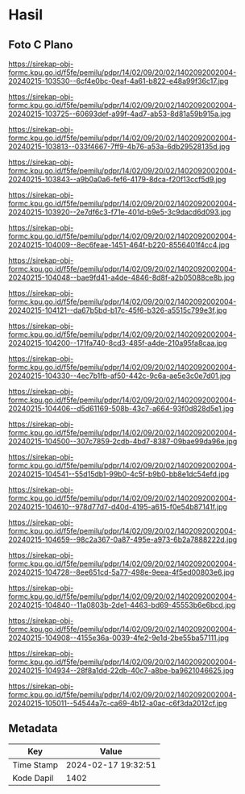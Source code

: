 # Hasil

## Foto C Plano

https://sirekap-obj-formc.kpu.go.id/f5fe/pemilu/pdpr/14/02/09/20/02/1402092002004-20240215-103530--6cf4e0bc-0eaf-4a61-b822-e48a99f36c17.jpg

https://sirekap-obj-formc.kpu.go.id/f5fe/pemilu/pdpr/14/02/09/20/02/1402092002004-20240215-103725--60693def-a99f-4ad7-ab53-8d81a59b915a.jpg

https://sirekap-obj-formc.kpu.go.id/f5fe/pemilu/pdpr/14/02/09/20/02/1402092002004-20240215-103813--033f4667-7ff9-4b76-a53a-6db29528135d.jpg

https://sirekap-obj-formc.kpu.go.id/f5fe/pemilu/pdpr/14/02/09/20/02/1402092002004-20240215-103843--a9b0a0a6-fef6-4179-8dca-f20f13ccf5d9.jpg

https://sirekap-obj-formc.kpu.go.id/f5fe/pemilu/pdpr/14/02/09/20/02/1402092002004-20240215-103920--2e7df6c3-f71e-401d-b9e5-3c9dacd6d093.jpg

https://sirekap-obj-formc.kpu.go.id/f5fe/pemilu/pdpr/14/02/09/20/02/1402092002004-20240215-104009--8ec6feae-1451-464f-b220-8556401f4cc4.jpg

https://sirekap-obj-formc.kpu.go.id/f5fe/pemilu/pdpr/14/02/09/20/02/1402092002004-20240215-104048--bae9fd41-a4de-4846-8d8f-a2b05088ce8b.jpg

https://sirekap-obj-formc.kpu.go.id/f5fe/pemilu/pdpr/14/02/09/20/02/1402092002004-20240215-104121--da67b5bd-b17c-45f6-b326-a5515c799e3f.jpg

https://sirekap-obj-formc.kpu.go.id/f5fe/pemilu/pdpr/14/02/09/20/02/1402092002004-20240215-104200--171fa740-8cd3-485f-a4de-210a95fa8caa.jpg

https://sirekap-obj-formc.kpu.go.id/f5fe/pemilu/pdpr/14/02/09/20/02/1402092002004-20240215-104330--4ec7b1fb-af50-442c-9c6a-ae5e3c0e7d01.jpg

https://sirekap-obj-formc.kpu.go.id/f5fe/pemilu/pdpr/14/02/09/20/02/1402092002004-20240215-104406--d5d61169-508b-43c7-a664-93f0d828d5e1.jpg

https://sirekap-obj-formc.kpu.go.id/f5fe/pemilu/pdpr/14/02/09/20/02/1402092002004-20240215-104500--307c7859-2cdb-4bd7-8387-09bae99da96e.jpg

https://sirekap-obj-formc.kpu.go.id/f5fe/pemilu/pdpr/14/02/09/20/02/1402092002004-20240215-104541--55d15db1-99b0-4c5f-b9b0-bb8e1dc54efd.jpg

https://sirekap-obj-formc.kpu.go.id/f5fe/pemilu/pdpr/14/02/09/20/02/1402092002004-20240215-104610--978d77d7-d40d-4195-a615-f0e54b87141f.jpg

https://sirekap-obj-formc.kpu.go.id/f5fe/pemilu/pdpr/14/02/09/20/02/1402092002004-20240215-104659--98c2a367-0a87-495e-a973-6b2a7888222d.jpg

https://sirekap-obj-formc.kpu.go.id/f5fe/pemilu/pdpr/14/02/09/20/02/1402092002004-20240215-104728--8ee651cd-5a77-498e-9eea-4f5ed00803e6.jpg

https://sirekap-obj-formc.kpu.go.id/f5fe/pemilu/pdpr/14/02/09/20/02/1402092002004-20240215-104840--11a0803b-2de1-4463-bd69-45553b6e6bcd.jpg

https://sirekap-obj-formc.kpu.go.id/f5fe/pemilu/pdpr/14/02/09/20/02/1402092002004-20240215-104908--4155e36a-0039-4fe2-9e1d-2be55ba57111.jpg

https://sirekap-obj-formc.kpu.go.id/f5fe/pemilu/pdpr/14/02/09/20/02/1402092002004-20240215-104934--28f8a1dd-22db-40c7-a8be-ba9621046625.jpg

https://sirekap-obj-formc.kpu.go.id/f5fe/pemilu/pdpr/14/02/09/20/02/1402092002004-20240215-105011--54544a7c-ca69-4b12-a0ac-c6f3da2012cf.jpg


## Metadata

| Key        | Value               |
| ---------- | ------------------- |
| Time Stamp | 2024-02-17 19:32:51 |
| Kode Dapil | 1402                |



